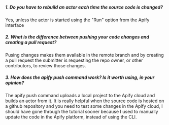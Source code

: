 ##### 1. Do you have to rebuild an actor each time the source code is changed?
Yes, unless the actor is started using the "Run" option from the Apify interface

##### 2. What is the difference between pushing your code changes and creating a pull request?
Pusing changes makes them available in the remote branch and by creating a pull request the submitter is requesting the repo owner, or other contributors, to review those changes.

##### 3. How does the apify push command work? Is it worth using, in your opinion?
The apify push command uploads a local project to the Apify cloud and builds an actor from it. It is really helpful when the source code is hosted on a github repository and you need to test some changes in the Apify cloud, I should have gone through the tutorial sooner because I used to manually update the code in the Apify platform, instead of using the CLI.
